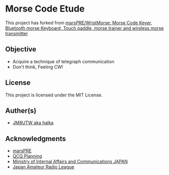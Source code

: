 # Morse Code Etude
This project has forked from [marsPRE/WristMorse: Morse Code Keyer, Bluetooth morse Keyboard, Touch paddle, morse trainer and wireless morse transmitter](https://github.com/marsPRE/WristMorse)

## Objective
- Acquire a technique of telegraph communication
- Don't think, Feeling CW!

## License
This project is licensed under the MIT License.

## Auther(s)
- [JM8UTW aka halka](mailto:jm8utw@rjch.jp)

## Acknowledgments
- [marsPRE](https://github.com/marsPRE)
- [QCQ Planning](https://www.qcq.co.jp/)
- [Ministry of Internal Affairs and Communications JAPAN](https://www.soumu.go.jp/)
- [Japan Amateur Radio League](https://www.jarl.com/)